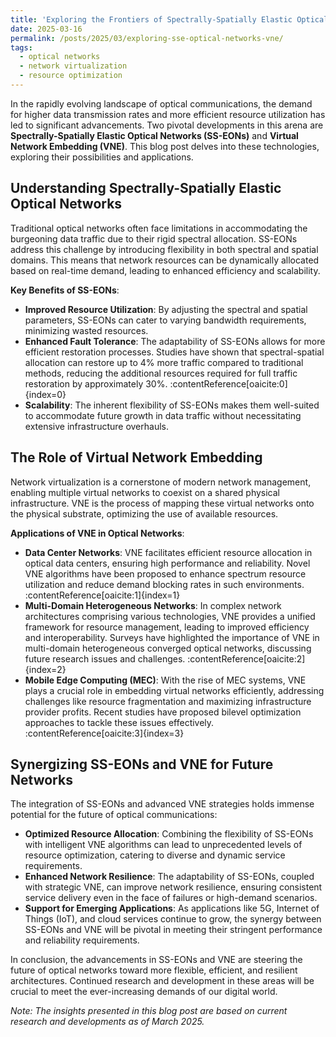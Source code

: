 ```yaml
---
title: 'Exploring the Frontiers of Spectrally-Spatially Elastic Optical Networks and Virtual Network Embedding'
date: 2025-03-16
permalink: /posts/2025/03/exploring-sse-optical-networks-vne/
tags:
  - optical networks
  - network virtualization
  - resource optimization
---
```


In the rapidly evolving landscape of optical communications, the demand for higher data transmission rates and more efficient resource utilization has led to significant advancements. Two pivotal developments in this arena are **Spectrally-Spatially Elastic Optical Networks (SS-EONs)** and **Virtual Network Embedding (VNE)**. This blog post delves into these technologies, exploring their possibilities and applications.

## Understanding Spectrally-Spatially Elastic Optical Networks

Traditional optical networks often face limitations in accommodating the burgeoning data traffic due to their rigid spectral allocation. SS-EONs address this challenge by introducing flexibility in both spectral and spatial domains. This means that network resources can be dynamically allocated based on real-time demand, leading to enhanced efficiency and scalability.

**Key Benefits of SS-EONs**:

- **Improved Resource Utilization**: By adjusting the spectral and spatial parameters, SS-EONs can cater to varying bandwidth requirements, minimizing wasted resources.
- **Enhanced Fault Tolerance**: The adaptability of SS-EONs allows for more efficient restoration processes. Studies have shown that spectral-spatial allocation can restore up to 4% more traffic compared to traditional methods, reducing the additional resources required for full traffic restoration by approximately 30%. :contentReference[oaicite:0]{index=0}
- **Scalability**: The inherent flexibility of SS-EONs makes them well-suited to accommodate future growth in data traffic without necessitating extensive infrastructure overhauls.

## The Role of Virtual Network Embedding

Network virtualization is a cornerstone of modern network management, enabling multiple virtual networks to coexist on a shared physical infrastructure. VNE is the process of mapping these virtual networks onto the physical substrate, optimizing the use of available resources.

**Applications of VNE in Optical Networks**:

- **Data Center Networks**: VNE facilitates efficient resource allocation in optical data centers, ensuring high performance and reliability. Novel VNE algorithms have been proposed to enhance spectrum resource utilization and reduce demand blocking rates in such environments. :contentReference[oaicite:1]{index=1}
- **Multi-Domain Heterogeneous Networks**: In complex network architectures comprising various technologies, VNE provides a unified framework for resource management, leading to improved efficiency and interoperability. Surveys have highlighted the importance of VNE in multi-domain heterogeneous converged optical networks, discussing future research issues and challenges. :contentReference[oaicite:2]{index=2}
- **Mobile Edge Computing (MEC)**: With the rise of MEC systems, VNE plays a crucial role in embedding virtual networks efficiently, addressing challenges like resource fragmentation and maximizing infrastructure provider profits. Recent studies have proposed bilevel optimization approaches to tackle these issues effectively. :contentReference[oaicite:3]{index=3}

## Synergizing SS-EONs and VNE for Future Networks

The integration of SS-EONs and advanced VNE strategies holds immense potential for the future of optical communications:

- **Optimized Resource Allocation**: Combining the flexibility of SS-EONs with intelligent VNE algorithms can lead to unprecedented levels of resource optimization, catering to diverse and dynamic service requirements.
- **Enhanced Network Resilience**: The adaptability of SS-EONs, coupled with strategic VNE, can improve network resilience, ensuring consistent service delivery even in the face of failures or high-demand scenarios.
- **Support for Emerging Applications**: As applications like 5G, Internet of Things (IoT), and cloud services continue to grow, the synergy between SS-EONs and VNE will be pivotal in meeting their stringent performance and reliability requirements.

In conclusion, the advancements in SS-EONs and VNE are steering the future of optical networks toward more flexible, efficient, and resilient architectures. Continued research and development in these areas will be crucial to meet the ever-increasing demands of our digital world.

*Note: The insights presented in this blog post are based on current research and developments as of March 2025.*

